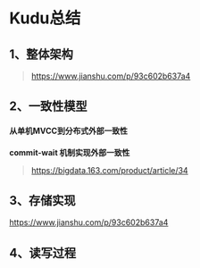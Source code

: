 # Kudu总结

## 1、整体架构

> https://www.jianshu.com/p/93c602b637a4 
>



## 2、一致性模型

#### 从单机MVCC到分布式外部一致性

**commit-wait 机制实现外部一致性**

> https://bigdata.163.com/product/article/34



## 3、存储实现

https://www.jianshu.com/p/93c602b637a4

## 4、读写过程